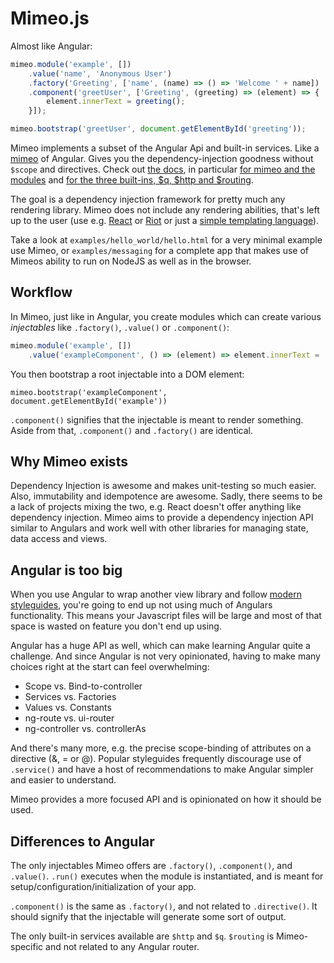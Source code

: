 Mimeo.js
========

Almost like Angular:

```javascript
mimeo.module('example', [])
    .value('name', 'Anonymous User')
    .factory('Greeting', ['name', (name) => () => 'Welcome ' + name])
    .component('greetUser', ['Greeting', (greeting) => (element) => {
        element.innerText = greeting();
    }]);

mimeo.bootstrap('greetUser', document.getElementById('greeting'));
```

Mimeo implements a subset of the Angular Api and built-in services.
Like a [mimeo](https://en.wikipedia.org/wiki/Mimeograph) of Angular. Gives you
the dependency-injection goodness without `$scope` and directives. Check out [the docs](http://trb.github.io/Mimeo.js), in particular [for mimeo and the modules](http://trb.github.io/Mimeo.js/modules/Mimeo.html) and [for the three built-ins, $q, $http and $routing](http://trb.github.io/Mimeo.js/modules/Builtins.html).

The goal is a dependency injection framework for pretty much any rendering
library. Mimeo does not include any rendering abilities, that's left up to the
user (use e.g. [React](https://facebook.github.io/react/) or [Riot](http://riotjs.com/)
or just a [simple templating language](https://github.com/janl/mustache.js)).

Take a look at `examples/hello_world/hello.html` for a very minimal example use
Mimeo, or `examples/messaging` for a complete app that makes use of Mimeos
ability to run on NodeJS as well as in the browser.

Workflow
-------

In Mimeo, just like in Angular, you create modules which can create various
*injectables* like `.factory()`, `.value()` or `.component()`:

```javascript
mimeo.module('example', [])
    .value('exampleComponent', () => (element) => element.innerText = 'Example';
```

You then bootstrap a root injectable into a DOM element:

`mimeo.bootstrap('exampleComponent', document.getElementById('example'))`

`.component()` signifies that the injectable is meant to render something. Aside
from that, `.component()` and `.factory()` are identical.

Why Mimeo exists
--------------

Dependency Injection is awesome and makes unit-testing so much easier. Also,
immutability and idempotence are awesome. Sadly, there seems to be a lack of
projects mixing the two, e.g. React doesn't offer anything like dependency
injection. Mimeo aims to provide a dependency injection API similar to Angulars and
work well with other libraries for managing state, data access and views.

Angular is too big
----------------

When you use Angular to wrap another view library and follow [modern styleguides](https://github.com/johnpapa/angular-styleguide/blob/master/a1/README.md#services),
you're going to end up not using much of Angulars functionality. This means your
Javascript files will be large and most of that space is wasted on feature
you don't end up using.

Angular has a huge API as well, which can make learning Angular quite a
challenge. And since Angular is not very opinionated, having to make many
choices right at the start can feel overwhelming:

* Scope vs. Bind-to-controller
* Services vs. Factories
* Values vs. Constants
* ng-route vs. ui-router
* ng-controller vs. controllerAs

And there's many more, e.g. the precise scope-binding of attributes on a
directive (&, = or @). Popular styleguides frequently discourage use of
`.service()` and have a host of recommendations to make Angular simpler and
easier to understand.

Mimeo provides a more focused API and is opinionated on how it should be used.

Differences to Angular
------------------

The only injectables Mimeo offers are `.factory()`, `.component()`, and
`.value()`. `.run()` executes when the module is instantiated, and is meant for
setup/configuration/initialization of your app.

`.component()` is the same as `.factory()`, and not related to `.directive()`.
It should signify that the injectable will generate some sort of output.

The only built-in services available are `$http` and `$q`. `$routing` is
Mimeo-specific and not related to any Angular router.
